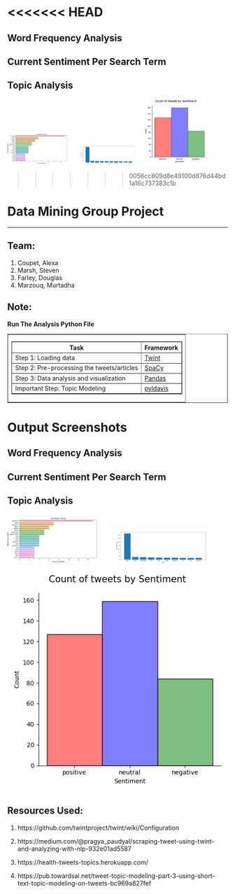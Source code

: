 <<<<<<< HEAD
=======
  <h2> Word Frequency Analysis </h2>
  <h2> Current Sentiment Per Search Term </h2>
<h2> Topic Analysis </h2>

<img src="./data/3.png?raw=true" width="30%" title="Visualization" width="30%">
<img src="./data/2.png?raw=true" width="30%" alt="Visualization" width="30%">
<img src="./data/1.png?raw=true" width="30%" alt="Visualization" width="30%">



<!-- <h1> Output Screenshots</h1> 

<h2> Word Frequency Analysis </h2>


![alt text](./data/3.png?raw=true "Title")

<h2> Topic Analysis </h2>

![alt text](./data/2.png?raw=true "Title")

<h2> Current Sentiment Per Search Term </h2>


![alt text](./data/1.png?raw=true "Title")
 -->
>>>>>>> 0056cc809d8e49100d876d44bd1a16c737383c1b

<h1>
 Data Mining Group Project 
  </h1>

 ---
<h2 ><b>Team:</b></h2>
<div >
<ol  >
<li>
Coupet, Alexa
</li>
<li>
Marsh, Steven
</li>
<li>
Farley, Douglas</li>
<li>
                    Marzouq, Murtadha 
</li>
</ol>                    
</div>




<h2>Note:</h2> <b> Run The Analysis Python File</b>

 <table border="1" width = "100%">                    <tr>             <td>                <table border = "1" width = "100%">                   <tr>                      <th>Task</th>                      <th>Framework</th>                   </tr>                   <tr>                      <td>Step 1: Loading data</td>                      <td><a href="https://github.com/twintproject/twint">Twint</a></td>                   </tr>                   <tr>                      <td>Step 2: Pre-processing the tweets/articles </td>                      <td><a href="https://spacy.io/usage/v3-2">SpaCy</a></td>   
 <tr>
 <td> Step 3: Data analysis and visualization</td> 
  <td><a href="https://pandas.pydata.org/">Pandas</a></td> 
    <tr>
   <td> Important Step: Topic Modeling</td> 
  <td><a href="https://scikit-learn.org/stable/model_selection.html#model-selection/">pyldavis</a></td> 
         </tr>      
 </tr>
 </tr>                </table>             </td>          </tr>                 </table>

<div class="show-content user_content clearfix enhanced">
    <h1> <strong> Output Screenshots</h1> </strong>
</h1>
    <h2> Word Frequency Analysis </h2>
      <h2> Current Sentiment Per Search Term </h2>
    <h2> Topic Analysis </h2>
    
<img src="https://github.com/MurtadhaM/Data_Mining/raw/main/data/3.png?raw=true" width="45%" title="Visualization" width="45%"><img src="https://github.com/MurtadhaM/Data_Mining/raw/main/data/2.png?raw=true"   alt="Visualization" width="50%">
    
<img src="https://github.com/MurtadhaM/Data_Mining/raw/main/data/1.png?raw=true" width="100%" alt="Visualization" >
    
    
    
      
  
<h2><b>Resources Used:</b></h2>
<ol>
<li>
<p> https://github.com/twintproject/twint/wiki/Configuration </p>
</li>
<li>
<p>https://medium.com/@pragya_paudyal/scraping-tweet-using-twint-and-analyzing-with-nlp-932e01ad5587</p>
</li>

<li>
<p> https://health-tweets-topics.herokuapp.com/ </p>
</li>

<li>
<p> https://pub.towardsai.net/tweet-topic-modeling-part-3-using-short-text-topic-modeling-on-tweets-bc969a827fef </p>
</li>

</ol>
</div>

